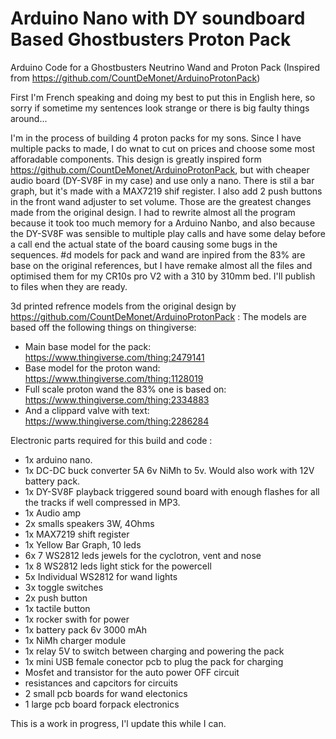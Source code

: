 # Arduino Nano with DY soundboard Based Ghostbusters Proton Pack
Arduino Code for a Ghostbusters Neutrino Wand and Proton Pack
(Inspired from https://github.com/CountDeMonet/ArduinoProtonPack)

First I'm French speaking and doing my best to put this in English here, so sorry if sometime my sentences look strange or there is big faulty things around...

I'm in the process of building 4 proton packs for my sons. Since I have multiple packs to made, I do wnat to cut on prices and choose some most afforadable components. This design is greatly inspired form https://github.com/CountDeMonet/ArduinoProtonPack, but with cheaper audio board (DY-SV8F in my case) and use only a nano. There is stil a bar graph, but it's made with a MAX7219 shif register. I also add 2 push buttons in the front wand adjuster to set volume. Those are the greatest changes made from the original design. I had to rewrite almost all the program because it took too much memory for a Arduino Nanbo, and also because the DY-SV8F was sensible to multiple play calls and have some delay before a call end the actual state of the board causing some bugs in the sequences. #d models for pack and wand are inpired from the 83% are base on the original references, but I have remake almost all the files and optimised them for my CR10s pro V2 with a 310 by 310mm bed. I'll publish to files when they are ready.

3d printed refrence models from the original design by https://github.com/CountDeMonet/ArduinoProtonPack :
The models are based off the following things on thingiverse: 
* Main base model for the pack: https://www.thingiverse.com/thing:2479141
* Base model for the proton wand: https://www.thingiverse.com/thing:1128019
* Full scale proton wand the 83% one is based on: https://www.thingiverse.com/thing:2334883
* And a clippard valve with text: https://www.thingiverse.com/thing:2286284

Electronic parts required for this build and code :

* 1x arduino nano. 
* 1x DC-DC buck converter 5A 6v NiMh to 5v. Would also work with 12V battery pack. 
* 1x DY-SV8F playback triggered sound board with enough flashes for all the tracks if well compressed in MP3. 
* 1x Audio amp 
* 2x smalls speakers 3W, 4Ohms
* 1x MAX7219 shift register
* 1x Yellow Bar Graph, 10 leds
* 6x 7 WS2812 leds jewels for the cyclotron, vent and nose
* 1x 8 WS2812 leds light stick for the powercell 
* 5x Individual WS2812 for wand lights
* 3x toggle switches
* 2x push button
* 1x tactile button
* 1x rocker swith for power
* 1x battery pack 6v 3000 mAh  
* 1x NiMh charger module
* 1x relay 5V to switch between charging and powering the pack
* 1x mini USB female conector pcb to plug the pack for charging
* Mosfet and transistor for the auto power OFF circuit
* resistances and capcitors for circuits
* 2 small pcb boards for wand electonics
* 1 large pcb board forpack electronics

This is a work in progress, I'l update this while I can.
